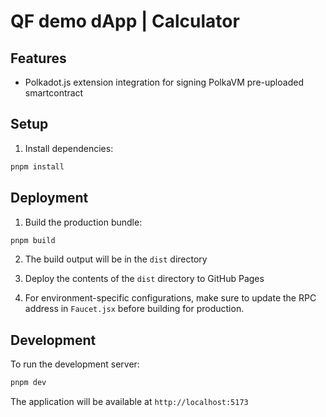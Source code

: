 # QF demo dApp | Calculator

## Features

- Polkadot.js extension integration for signing PolkaVM pre-uploaded
smartcontract

## Setup

1. Install dependencies:
```bash
pnpm install
```

## Deployment

1. Build the production bundle:
```bash
pnpm build
```

2. The build output will be in the `dist` directory

3. Deploy the contents of the `dist` directory to GitHub Pages

4. For environment-specific configurations, make sure to update the RPC address in `Faucet.jsx` before building for production.

## Development

To run the development server:
```bash
pnpm dev
```

The application will be available at `http://localhost:5173`
